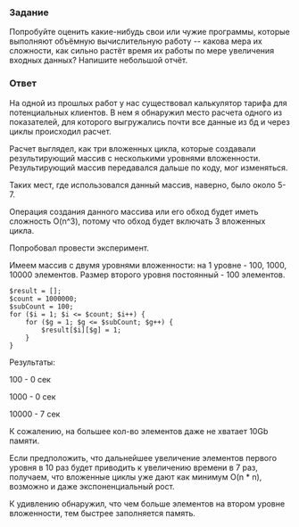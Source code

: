 ### Задание
Попробуйте оценить какие-нибудь свои или чужие программы, которые выполняют объёмную вычислительную работу -- какова мера их сложности, как сильно растёт время их работы по мере увеличения входных данных? Напишите небольшой отчёт.

### Ответ
На одной из прошлых работ у нас существовал калькулятор тарифа для потенциальных клиентов. В нем я обнаружил место расчета одного из показателей, для которого выгружались почти все данные из бд и через циклы происходил расчет. 

Расчет выглядел, как три вложенных цикла, которые создавали результирующий массив с несколькими уровнями вложенности. Результирующий массив передавался дальше по коду, мог изменяться.

Таких мест, где использовался данный массив, наверно, было около 5-7.

Операция создания данного массива или его обход будет иметь сложность O(n^3), потому что обход будет включать 3 вложенных цикла.

Попробовал провести эксперимент. 

Имеем массив с двумя уровнями вложенности: на 1 уровне - 100, 1000, 10000 элементов. Размер второго уровня постоянный - 100 элементов.
```
$result = [];
$count = 1000000;
$subCount = 100;
for ($i = 1; $i <= $count; $i++) {
	for ($g = 1; $g <= $subCount; $g++) {
		$result[$i][$g] = 1;
	}
}
```
Результаты:

100 - 0 сек

1000 - 0 сек

10000 - 7 сек

К сожалению, на большее кол-во элементов даже не хватает 10Gb памяти.

Если предположить, что дальнейшее увеличение элементов первого уровня в 10 раз будет приводить к увеличению времени в 7 раз, получаем, что вложенные циклы уже дают как минимум O(n * n), возможно и даже экспоненциальный рост.

К удивлению обнаружил, что чем больше элементов на втором уровне вложенности, тем быстрее заполняется память.



